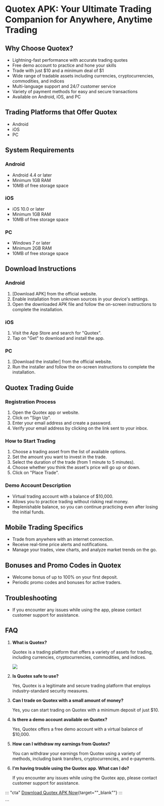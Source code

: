 # Quotex APK: Your Ultimate Trading Companion for Anywhere, Anytime Trading

## Why Choose Quotex?

-   Lightning-fast performance with accurate trading quotes
-   Free demo account to practice and hone your skills
-   Trade with just \$10 and a minimum deal of \$1
-   Wide range of tradable assets including currencies,
    cryptocurrencies, commodities, and indices
-   Multi-language support and 24/7 customer service
-   Variety of payment methods for easy and secure transactions
-   Available on Android, iOS, and PC

## Trading Platforms that Offer Quotex

-   Android
-   iOS
-   PC

## System Requirements

### Android

-   Android 4.4 or later
-   Minimum 1GB RAM
-   10MB of free storage space

### iOS

-   iOS 10.0 or later
-   Minimum 1GB RAM
-   10MB of free storage space

### PC

-   Windows 7 or later
-   Minimum 2GB RAM
-   10MB of free storage space

## Download Instructions

### Android

1.  \[Download APK\] from the official website.
2.  Enable installation from unknown sources in your device\'s settings.
3.  Open the downloaded APK file and follow the on-screen instructions
    to complete the installation.

### iOS

1.  Visit the App Store and search for "Quotex".
2.  Tap on "Get" to download and install the app.

### PC

1.  \[Download the installer\] from the official website.
2.  Run the installer and follow the on-screen instructions to complete
    the installation.

## Quotex Trading Guide

### Registration Process

1.  Open the Quotex app or website.
2.  Click on "Sign Up".
3.  Enter your email address and create a password.
4.  Verify your email address by clicking on the link sent to your
    inbox.

### How to Start Trading

1.  Choose a trading asset from the list of available options.
2.  Set the amount you want to invest in the trade.
3.  Select the duration of the trade (from 1 minute to 5 minutes).
4.  Choose whether you think the asset\'s price will go up or down.
5.  Click on "Place Trade".

### Demo Account Description

-   Virtual trading account with a balance of \$10,000.
-   Allows you to practice trading without risking real money.
-   Replenishable balance, so you can continue practicing even after
    losing the initial funds.

## Mobile Trading Specifics

-   Trade from anywhere with an internet connection.
-   Receive real-time price alerts and notifications.
-   Manage your trades, view charts, and analyze market trends on the
    go.

## Bonuses and Promo Codes in Quotex

-   Welcome bonus of up to 100% on your first deposit.
-   Periodic promo codes and bonuses for active traders.

## Troubleshooting

-   If you encounter any issues while using the app, please contact
    customer support for assistance.

## FAQ

1.  **What is Quotex?**

    Quotex is a trading platform that offers a variety of assets for
    trading, including currencies, cryptocurrencies, commodities, and
    indices.

    [![](https://static.quotex.io/files/5_en/300_250.jpg)](https://traff.sbs/brokerqxsignupf)

2.  **Is Quotex safe to use?**

    Yes, Quotex is a legitimate and secure trading platform that employs
    industry-standard security measures.

3.  **Can I trade on Quotex with a small amount of money?**

    Yes, you can start trading on Quotex with a minimum deposit of just
    \$10.

4.  **Is there a demo account available on Quotex?**

    Yes, Quotex offers a free demo account with a virtual balance of
    \$10,000.

5.  **How can I withdraw my earnings from Quotex?**

    You can withdraw your earnings from Quotex using a variety of
    methods, including bank transfers, cryptocurrencies, and e-payments.

6.  **I\'m having trouble using the Quotex app. What can I do?**

    If you encounter any issues while using the Quotex app, please
    contact customer support for assistance.

::: \"cta\"
[Download Quotex APK
Now](\%22https://traff.sbs/quotexonelink\%22){target=""_blank""}
:::

\`\`\`

